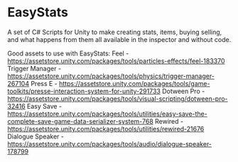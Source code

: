 # EasyStats
A set of C# Scripts for Unity to make creating stats, items, buying selling, and what happens from them all available in the inspector and without code.

Good assets to use with EasyStats:
Feel - https://assetstore.unity.com/packages/tools/particles-effects/feel-183370
Trigger Manager - https://assetstore.unity.com/packages/tools/physics/trigger-manager-267104
Press E - https://assetstore.unity.com/packages/tools/game-toolkits/presse-interaction-system-for-unity-291733
Dotween Pro - https://assetstore.unity.com/packages/tools/visual-scripting/dotween-pro-32416
Easy Save - https://assetstore.unity.com/packages/tools/utilities/easy-save-the-complete-save-game-data-serializer-system-768
Rewired - https://assetstore.unity.com/packages/tools/utilities/rewired-21676
Dialogue Speaker - https://assetstore.unity.com/packages/tools/audio/dialogue-speaker-178799
